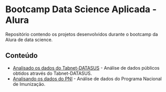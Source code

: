 # Bootcamp Data Science Aplicada - Alura

Repositório contendo os projetos desenvolvidos durante o bootcamp da Alura de data science.

## Conteúdo
* [Analisado os dados do Tabnet-DATASUS](analisando-dados-tabnet) - Análise de dados públicos obtidos através do Tabnet-DATASUS.
* [Analisando os dados do PNI](analisando-dados-pni) - Análise de dados do Programa Nacional de Imunização.


